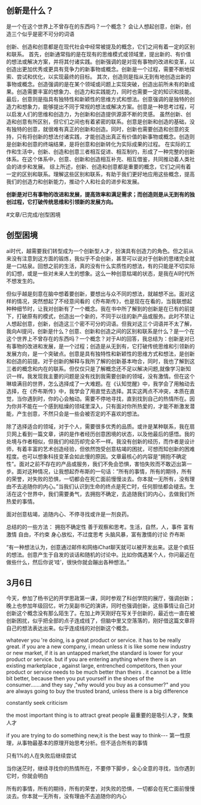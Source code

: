 ## 创新是什么？
是一个在这个世界上不曾存在的东西吗？一个概念？
会让人想起创意，创新，创造三个似乎是密不可分的词语


创新、创造和创意都是在现代社会中经常被提及的概念，它们之间有着一定的区别和联系。
首先，创新通常指的是在现有的思维模式或领域里，提出新的、有价值的想法或解决方案，并将其付诸实践。创新强调的是对现有事物的改进和变革，以创造出更加优秀或更具有竞争力的新事物或概念。创新是一个过程，需要不断地探索、尝试和优化，以实现最终的目标。
其次，创造则是指从无到有地创造出新的事物或概念。创造强调的是在某个领域或问题上实现突破，创造出前所未有的新成果。创造需要丰富的想象力、创造力和实践能力，同时也需要一定的知识和技能。
最后，创意则是指具有独特性和新颖性的思维方式和想法。创意强调的是独特的创造力和想象力，能够提出不同于常规的想法或解决方案。创意是一种思考过程，可以启发人们的思维和创造力，为创新和创造提供源源不断的灵感。
虽然创新、创造和创意有所区别，但它们之间也有着紧密的联系。创意是创新和创造的基础，没有独特的创意，就很难有真正的创新和创造。同时，创新也需要创造和创意的支持，只有将创新的想法付诸实践，才能创造出真正有价值的新事物或概念。创造则是创新和创意的终端结果，是将创意和创新转化为实际成果的过程。
在实际的工作和生活中，创新、创造和创意三者相互促进、相互制约，形成了一种完整的创新体系。在这个体系中，创意、创新和创造相互补充、相互借鉴，共同推动着人类社会的进步和发展。
综上所述，创新、创造和创意都是重要的概念，它们之间有着一定的区别和联系。理解这些区别和联系，有助于我们更好地应用这些概念，提高我们的创造力和创新能力，推动个人和社会的进步和发展。

**创新是对已有事物的改进和发展，提高效率和满足需求；而创造则是从无到有的独创过程，它打破传统思维和引领新的发展方向。**



#文章/已完成/创型困境
## 创型困境

ai时代，越需要我们转型成为一个创新型人才，扮演具有创造力的角色。但之前从来没有注意到这方面的锻炼，我似乎不会创新，甚至可以说对于创新的思绪完全就是一口枯泉。回想之前的生活，真的没有什么实质性的想法，有的只能是不切实际的幻想，或是一些对未来人生的想象。这么一种创意枯竭的状态，是我在AI时代所不想发生的。

但似乎越是刻意在脑中想着要创新，要想出与众不同的想法，就越想不出。面对这样的情况，突然想起了不经意间看的《乔布斯传》，也是现在在看的，当我联想起种种细节时，让我对创新有了一个概念。我在书中所了解到的创新是在已有的前提下，打破原有的模式，创造出一个新的，不同于以往的新产品或服务。此时不禁让人想起创意，创新，创造这三个密不可分的词语。但我对这三个词语并不太了解，我向AI提问，创新是什么？创意、创新和创造之间的区别和联系是什么？是一个在这个世界上不曾存在的东西吗？一个概念？对于AI的回答，我总结为：创新是对已有事物的改进和发展，是一个过程；创造是从无到有，它打破传统思维和引领新的发展方向，是一个突破点。创意是具有独特性和新颖性的思维方式和想法，是创新和创造的前提。对于创新的解释与我所了解的创新基本吻合，同时，我也了解到这三者的概念和内在的联系。但仅仅只是了解概念还不足以解决问题,就像学习新知识一样。我发现我主要的问题是没有找到我需要创新的领域，没有激情。但在这个琳琅满目的世界，怎么选择成了一大难题。在《认知觉醒》中，我学会了用触动去选择，在《乔布斯传》中，我学会了用直觉去选择。其实这两点不冲突，本质在直觉，当你遇到时，你的心会触动。需要不停地寻找，直到找到自己的热情所在。因为你并不能在一个感到枯燥的领域里深入，只有面对你所热爱的，才能不断激发潜能，产生创意，不然只会是一些会被否定的不喜欢的想法。

除了选择适合的领域，对于个人，需要很多优秀的品质。或许是某种联系，我在扇贝网上看到一篇文章，讲的是作者经历创意困境的状态，以及他最后的感悟。我的处境与作者相似，但我们的经历却完全不一样。我没有创新的经历，而作者是设计师，有着丰富的艺术创造经验，但依然饱受创意枯竭的困扰，可想而知创新的困难程度。也可以想象科技变革会如此慢的原因。文章最核心的内容是“拥抱不确定性”。面对之前不存在的产品或服务，我们不免会恐惧，害怕失败而不敢迈出第一步。面对这种情况，让我想起乔布斯的一句话：”所有的事情，所有的期待，所有的荣誉，对失败的恐惧，一切都会在死亡面前慢慢淡去。你本就一无所有，没有理由不去追随你的内心。”当我们认识到生命的终点是死亡时，任何胆怯都会褪去。生活在这个世界中，我们需要勇气，去拥抱不确定，去追随我们的内心，去做我们所热爱的事情。

面对创意枯竭，追随内心、不停寻找或许是一剂良药。








总结的的一些方法：
拥抱不确定性
善于观察和思考。生活，自然，人，事件
富有激情
自由，不约束
身心放松，不过度思考
头脑风暴，富有激情的讨论
乔布斯

“有一种想法认为，创意通过邮件和网络iChat聊天就可以被开发出来。这是个疯狂的想法。创意产生于自发的谈话和随机的讨论中。比如你偶遇某个人，你问最近在做些什么，然后你说‘哇’，很快你就会蹦出各种想法。”

## 3月6日
今天，参加了杨书记的开学思政第一课，同时参观了科创学院的展厅，强调创新；晚上也参加年级回忆，听力吴副书记的演讲，同时也强调创新，这些事情让自己对创新这个概念没有那么陌生了。在加上昨天刚好在写关于创新的，最近也一直在被创新困扰，似乎把全部的点子连成线了，但脑中里又空落落的，刚好借这篇文章将自己的想法表达出来。似乎连成线的对创新这个概念。

whatever you 're doing, is a great product or service. it has to be really great. if you are a new company, i mean unless it is like some new industry or new market, if it is an untapped market,the standard is lower for your product or service. but if you are entering anything where there is an existing marketplace , against large, entrenched competitors, then your product or service needs to be much better than theirs . it cannot be a little bit better, because then you put yourself in the shoes of the consumer.......and they say ,"why would you buy as a consumer?" and you are always going to buy the trusted brand, unless there is a big difference


constantly seek criticism

the most important thing is to attract great people
最重要的是吸引人才，聚集人才

if you are trying to do something new,it is the best way to think---
第一性原理，从事物最基本的原理开始思考分析。但不适合所有的事情

只有1%的人在失败后继续尝试

当你迷茫时，继续寻找你的热情所在，不要停下脚步，全心全意的寻找，当你遇到它时，你就会明白

所有的事情，所有的期待，所有的荣誉，对失败的恐惧，一切都会在死亡面前慢慢淡去。你本就一无所有，没有理由不去追随你的内心

